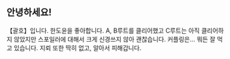 ## 안녕하세요!

【괄호】입니다. 한도윤을 좋아합니다. A, B루트를 클리어했고 C루트는 아직 클리어하지 않았지만 스포일러에 대해서 크게 신경쓰지 않아 괜찮습니다.
커플링은... 뭐든 잘 먹고 있습니다. 지뢰 또한 딱히 없고, 알아서 피해갑니다.
